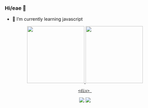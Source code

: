### Hi/eae 👋

- 🌱 I’m currently learning javascript


<div align="center">
  <a href="https://github.com/caiopskk">
  <img height="180em" src="https://github-readme-stats.vercel.app/api?username=caiopskk&show_icons=true&theme=dracula&include_all_commits=true&count_private=true"/>
  <img height="180em" src="https://github-readme-stats.vercel.app/api/top-langs/?username=caiopskk&layout=compact&langs_count=7&theme=dracula"/>
    
    <div> 
  <a href = "mailto:kayo367@gmail.com"><img src="https://img.shields.io/badge/-Gmail-%23333?style=for-the-badge&logo=gmail&logoColor=white" target="_blank"></a>
  <a href = "https://twitter.com/psyykko_"><img src="https://img.shields.io/twitter/follow/psyykko_?style=for-the-badge" target="_blank"></a>
      
 </div>

 
    
